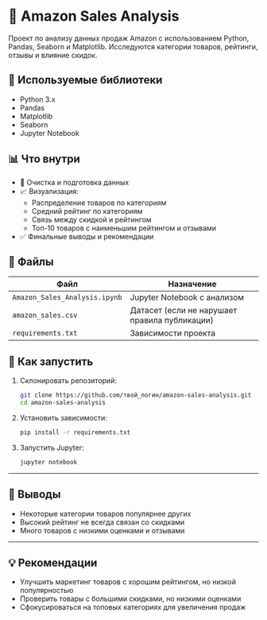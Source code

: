 # 🛒 Amazon Sales Analysis

Проект по анализу данных продаж Amazon с использованием Python, Pandas, Seaborn и Matplotlib. Исследуются категории товаров, рейтинги, отзывы и влияние скидок.

## 📌 Используемые библиотеки

- Python 3.x
- Pandas
- Matplotlib
- Seaborn
- Jupyter Notebook

## 📊 Что внутри

- 📂 Очистка и подготовка данных
- 📈 Визуализация:
  - Распределение товаров по категориям
  - Средний рейтинг по категориям
  - Связь между скидкой и рейтингом
  - Топ-10 товаров с наименьшим рейтингом и отзывами
- ✅ Финальные выводы и рекомендации

## 📂 Файлы

| Файл | Назначение |
|------|------------|
| `Amazon_Sales_Analysis.ipynb` | Jupyter Notebook с анализом |
| `amazon_sales.csv`            | Датасет (если не нарушает правила публикации) |
| `requirements.txt`            | Зависимости проекта |

## 🚀 Как запустить

1. Склонировать репозиторий:
    ```bash
    git clone https://github.com/твой_логин/amazon-sales-analysis.git
    cd amazon-sales-analysis
    ```

2. Установить зависимости:
    ```bash
    pip install -r requirements.txt
    ```

3. Запустить Jupyter:
    ```bash
    jupyter notebook
    ```

---

## 📌 Выводы

- Некоторые категории товаров популярнее других
- Высокий рейтинг не всегда связан со скидками
- Много товаров с низкими оценками и отзывами

---

## 💡 Рекомендации

- Улучшить маркетинг товаров с хорошим рейтингом, но низкой популярностью
- Проверить товары с большими скидками, но низкими оценками
- Сфокусироваться на топовых категориях для увеличения продаж
